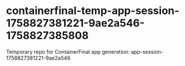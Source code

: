 # containerfinal-temp-app-session-1758827381221-9ae2a546-1758827385808
Temporary repo for ContainerFinal app generation: app-session-1758827381221-9ae2a546
